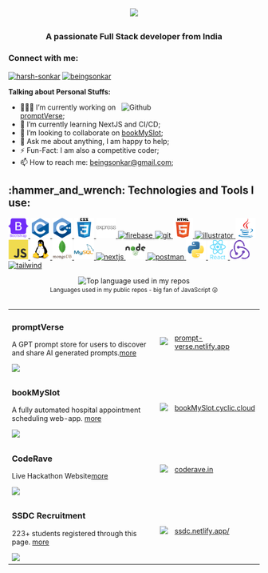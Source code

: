 <h1 align="center">
  <a href="https://git.io/typing-svg">
    <img src="https://readme-typing-svg.herokuapp.com/?lines=Hello,+There!+👋;This+is+Harsh+Sonkar..;Nice+to+meet+you!&center=true&size=30">
  </a>
<h3 align="center">A passionate Full Stack developer from India</h3>

<h3 align="left">Connect with me:</h3>
<p align="left">
<a href="https://linkedin.com/in/harsh-sonkar" target="blank"><img align="center" src="https://raw.githubusercontent.com/rahuldkjain/github-profile-readme-generator/master/src/images/icons/Social/linked-in-alt.svg" alt="harsh-sonkar" height="30" width="40" /></a>
<a href="https://instagram.com/beingsonkar" target="blank"><img align="center" src="https://raw.githubusercontent.com/rahuldkjain/github-profile-readme-generator/master/src/images/icons/Social/instagram.svg" alt="beingsonkar" height="30" width="40" /></a>
</p>


<!-- Talking about you -->
**Talking about Personal Stuffs:**

<!-- Any image aligned to the right. Beware the width -->
<img width="55%" align="right" alt="Github" src="https://raw.githubusercontent.com/onimur/.github/master/.resources/git-header.svg" />

- 👨🏽‍💻 I’m currently working on [promptVerse](https://github.com/dynamicHarsh/promptVerse);
- 🌱 I’m currently learning NextJS and CI/CD; 
- 🤝 I’m looking to collaborate on [bookMySlot](https://github.com/dynamicHarsh/bookMySlot);
- 💬 Ask me about anything, I am happy to help;
- ⚡️ Fun-Fact: I am also a competitive coder;
- 📫 How to reach me: beingsonkar@gmail.com;




<h2 align="left">:hammer_and_wrench: Technologies and Tools I use:</h2>
<p align="left"> <a href="https://getbootstrap.com" target="_blank" rel="noreferrer"> <img src="https://raw.githubusercontent.com/devicons/devicon/master/icons/bootstrap/bootstrap-plain-wordmark.svg" alt="bootstrap" width="40" height="40"/> </a> <a href="https://www.cprogramming.com/" target="_blank" rel="noreferrer"> <img src="https://raw.githubusercontent.com/devicons/devicon/master/icons/c/c-original.svg" alt="c" width="40" height="40"/> </a> <a href="https://www.w3schools.com/cpp/" target="_blank" rel="noreferrer"> <img src="https://raw.githubusercontent.com/devicons/devicon/master/icons/cplusplus/cplusplus-original.svg" alt="cplusplus" width="40" height="40"/> </a> <a href="https://www.w3schools.com/css/" target="_blank" rel="noreferrer"> <img src="https://raw.githubusercontent.com/devicons/devicon/master/icons/css3/css3-original-wordmark.svg" alt="css3" width="40" height="40"/> </a> <a href="https://expressjs.com" target="_blank" rel="noreferrer"> <img src="https://raw.githubusercontent.com/devicons/devicon/master/icons/express/express-original-wordmark.svg" alt="express" width="40" height="40"/> </a> <a href="https://firebase.google.com/" target="_blank" rel="noreferrer"> <img src="https://www.vectorlogo.zone/logos/firebase/firebase-icon.svg" alt="firebase" width="40" height="40"/> </a> <a href="https://git-scm.com/" target="_blank" rel="noreferrer"> <img src="https://www.vectorlogo.zone/logos/git-scm/git-scm-icon.svg" alt="git" width="40" height="40"/> </a> <a href="https://www.w3.org/html/" target="_blank" rel="noreferrer"> <img src="https://raw.githubusercontent.com/devicons/devicon/master/icons/html5/html5-original-wordmark.svg" alt="html5" width="40" height="40"/> </a> <a href="https://www.adobe.com/in/products/illustrator.html" target="_blank" rel="noreferrer"> <img src="https://www.vectorlogo.zone/logos/adobe_illustrator/adobe_illustrator-icon.svg" alt="illustrator" width="40" height="40"/> </a> <a href="https://www.java.com" target="_blank" rel="noreferrer"> <img src="https://raw.githubusercontent.com/devicons/devicon/master/icons/java/java-original.svg" alt="java" width="40" height="40"/> </a> <a href="https://developer.mozilla.org/en-US/docs/Web/JavaScript" target="_blank" rel="noreferrer"> <img src="https://raw.githubusercontent.com/devicons/devicon/master/icons/javascript/javascript-original.svg" alt="javascript" width="40" height="40"/> </a> <a href="https://www.linux.org/" target="_blank" rel="noreferrer"> <img src="https://raw.githubusercontent.com/devicons/devicon/master/icons/linux/linux-original.svg" alt="linux" width="40" height="40"/> </a> <a href="https://www.mongodb.com/" target="_blank" rel="noreferrer"> <img src="https://raw.githubusercontent.com/devicons/devicon/master/icons/mongodb/mongodb-original-wordmark.svg" alt="mongodb" width="40" height="40"/> </a> <a href="https://www.mysql.com/" target="_blank" rel="noreferrer"> <img src="https://raw.githubusercontent.com/devicons/devicon/master/icons/mysql/mysql-original-wordmark.svg" alt="mysql" width="40" height="40"/> </a> <a href="https://nextjs.org/" target="_blank" rel="noreferrer"> <img src="https://cdn.worldvectorlogo.com/logos/nextjs-2.svg" alt="nextjs" width="40" height="40"/> </a> <a href="https://nodejs.org" target="_blank" rel="noreferrer"> <img src="https://raw.githubusercontent.com/devicons/devicon/master/icons/nodejs/nodejs-original-wordmark.svg" alt="nodejs" width="40" height="40"/> </a> <a href="https://postman.com" target="_blank" rel="noreferrer"> <img src="https://www.vectorlogo.zone/logos/getpostman/getpostman-icon.svg" alt="postman" width="40" height="40"/> </a> <a href="https://www.python.org" target="_blank" rel="noreferrer"> <img src="https://raw.githubusercontent.com/devicons/devicon/master/icons/python/python-original.svg" alt="python" width="40" height="40"/> </a> <a href="https://reactjs.org/" target="_blank" rel="noreferrer"> <img src="https://raw.githubusercontent.com/devicons/devicon/master/icons/react/react-original-wordmark.svg" alt="react" width="40" height="40"/> </a> <a href="https://redux.js.org" target="_blank" rel="noreferrer"> <img src="https://raw.githubusercontent.com/devicons/devicon/master/icons/redux/redux-original.svg" alt="redux" width="40" height="40"/> </a> <a href="https://tailwindcss.com/" target="_blank" rel="noreferrer"> <img src="https://www.vectorlogo.zone/logos/tailwindcss/tailwindcss-icon.svg" alt="tailwind" width="40" height="40"/> </a> </p>
















<table>
  <tbody>
    <tr>
      <td>
        <h3>promptVerse</h3>
        <p>A GPT prompt store for users to discover and share AI generated prompts.<a href="https://github.com/dynamicHarsh/promptVerse" target="_blank">more</a>
</p>
        <img src="https://skillicons.dev/icons?i=nextjs,nodejs,expressjs,mongodb" />
      </td>
      <td><img src="https://github.com/dynamicHarsh/dynamicHarsh/assets/104693483/22ef1ddd-a9f3-486b-84f2-daf6e43f0761"/></td>
      <td><a href="https://prompt-verse.netlify.app/" target="_blank">prompt-verse.netlify.app</a></td>
    </tr>
    <tr>
       <td>
        <h3>bookMySlot</h3>
        <p>A fully automated hospital appointment scheduling web-app. <a href="https://github.com/dynamicHarsh/bookMySlot" target="_blank">more</a></p>
        <img src="https://skillicons.dev/icons?i=react,nodejs,expressjs,mongodb,firebase" />
      </td>
      <td><img src="https://github.com/dynamicHarsh/dynamicHarsh/assets/104693483/1f571190-4857-4ee7-a7bc-f093964278a3" width="500px" /></td>
      <td><a href="https://gentle-frog-gabardine.cyclic.cloud/" target="_blank">bookMySlot.cyclic.cloud</a></td>
    </tr>
    <tr>
      <td>
        <h3>CodeRave</h3>
        <p>Live Hackathon Website<a href="https://github.com/dynamicHarsh/coderave" target="_blank">more</a>
</p>
        <img src="https://skillicons.dev/icons?i=js,html,css,sass" />
      </td>
      <td><img src="https://github.com/dynamicHarsh/dynamicHarsh/assets/104693483/01c2a707-2989-48ac-9fb3-3be9a3b0572d"/></td>
      <td><a href="https://coderave.in/" target="_blank">coderave.in</a></td>
    </tr>
    <tr>
    <tr>
      <td>
        <h3>SSDC Recruitment</h3>
        <p>223+ students registered through this page. <a href="https://github.com/dynamicHarsh/Recruitment-24" target="_blank">more</a></p>
        <img src="https://skillicons.dev/icons?i=firebase,react,materialui" />
      </td>
      <td><img src="https://github.com/dynamicHarsh/dynamicHarsh/assets/104693483/b8ec2dce-78d2-4c9d-9175-36c7addf23fb" width="500px" /></td>
     <td><a href="https://ssdc.netlify.app/" target="_blank">ssdc.netlify.app/</a></td>
    </tr>
    

  <div align="center">
  <img width="" src="https://github-readme-stats.vercel.app/api/top-langs/?username=dynamicharsh&layout=compact&hide_title=1&card_width=300" alt="Top language used in my repos" />
  <br />
  <small>Languages used in my public repos - big fan of JavaScript 😛</small>
  <br />
  <br />
</div>


